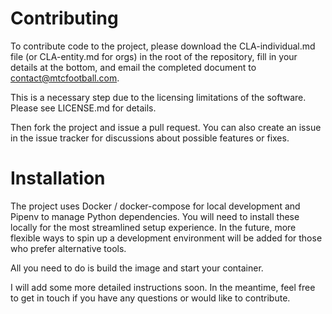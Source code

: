 # Contributing

To contribute code to the project, please download the CLA-individual.md file (or CLA-entity.md for orgs) in the root of the repository, fill in your details at the bottom, and email the completed document to contact@mtcfootball.com.

This is a necessary step due to the licensing limitations of the software. Please see LICENSE.md for details.

Then fork the project and issue a pull request. You can also create an issue in the issue tracker for discussions about possible features or fixes.

# Installation

The project uses Docker / docker-compose for local development and Pipenv to manage Python dependencies. You will need to install these locally for the most streamlined setup experience. In the future, more flexible ways to spin up a development environment will be added for those who prefer alternative tools.

All you need to do is build the image and start your container.

I will add some more detailed instructions soon. In the meantime, feel free to get in touch if you have any questions or would like to contribute.